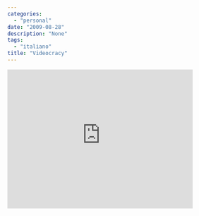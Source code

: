 ```yaml
---
categories:
  - "personal"
date: "2009-08-28"
description: "None"
tags:
  - "italiano"
title: "Videocracy"
---
```


<iframe width="420" height="315" src="http://www.youtube.com/embed/XbLKWgPBMH8" frameborder="0" allowfullscreen></iframe>
